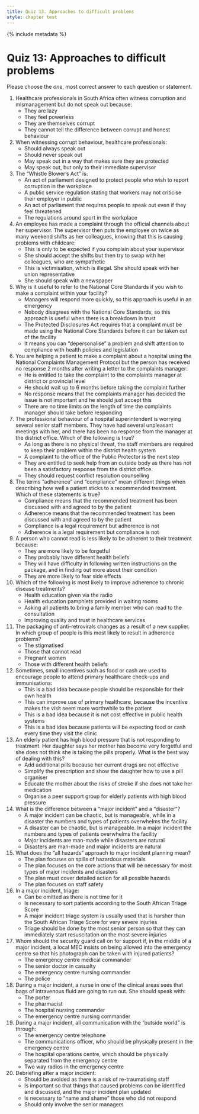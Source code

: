 ```yaml
---
title: Quiz 13. Approaches to difficult problems
style: chapter test
---
```


{% include metadata %}

# Quiz 13: Approaches to difficult problems

Please choose the *one*, most correct answer to each question or statement.

1.	Healthcare professionals in South Africa often witness corruption and mismanagement but do not speak out because:
	- 	They are lazy
	+	They feel powerless
	- 	They are themselves corrupt
	- 	They cannot tell the difference between corrupt and honest behaviour
2. When witnessing corrupt behaviour, healthcare professionals:
	- 	Should always speak out
	- 	Should never speak out
	+	May speak out in a way that makes sure they are protected
	- 	May speak out, but only to their immediate supervisor
3. The “Whistle Blower’s Act” is:
	+	An act of parliament designed to protect people who wish to report corruption in the workplace
	- 	A public service regulation stating that workers may not criticise their employer in public
	- 	An act of parliament that requires people to speak out even if they feel threatened
	- 	The regulations around sport in the workplace
4. An employee has made a complaint through the official channels about her supervisor. The supervisor then puts the employee on twice as many weekend shifts as her colleagues, knowing that this is causing problems with childcare:
	- 	This is only to be expected if you complain about your supervisor
	- 	She should accept the shifts but then try to swap with her colleagues, who are sympathetic
	+	This is victimisation, which is illegal. She should speak with her union representative
	- 	She should speak with a newspaper
5. Why is it useful to refer to the National Core Standards if you wish to make a complaint within your facility?
	- 	Managers will respond more quickly, so this approach is useful in an emergency
	-	Nobody disagrees with the National Core Standards, so this approach is useful when there is a breakdown in trust
	- 	The Protected Disclosures Act requires that a complaint must be made using the National Core Standards before it can be taken out of the facility
	+	It means you can “depersonalise” a problem and shift attention to compliance with health policies and legislation
6. You are helping a patient to make a complaint about a hospital using the National Complaints Management Protocol but the person has received no response 2 months after writing a letter to the complaints manager:
	+	He is entitled to take the complaint to the complaints manager at district or provincial level
	- 	He should wait up to 6 months before taking the complaint further
	- 	No response means that the complaints manager has decided the issue is not important and he should just accept this
	- 	There are no time limits on the length of time the complaints manager should take before responding
7. The professional behaviour of a hospital superintendent is worrying several senior staff members. They have had several unpleasant meetings with her, and there has been no response from the manager at the district office. Which of the following is true?
	- 	As long as there is no physical threat, the staff members are required to keep their problem within the district health system
	- 	A complaint to the office of the Public Protector is the next step
	+	They are entitled to seek help from an outside body as there has not been a satisfactory response from the district office.
	- 	They should request conflict resolution counselling 
8. The terms “adherence” and “compliance” mean different things when describing how well a patient sticks to a recommended treatment. Which of these statements is true?
	- 	Compliance means that the recommended treatment has been discussed with and agreed to by the patient
	+	Adherence means that the recommended treatment has been discussed with and agreed to by the patient
	- 	Compliance is a legal requirement but adherence is not
	- 	Adherence is a legal requirement but compliance is not 
9. A person who cannot read is less likely to be adherent to their treatment because:
	- 	They are more likely to be forgetful
	- 	They probably have different health beliefs
	+	They will have difficulty in following written instructions on the package, and in finding out more about their condition
	- 	They are more likely to fear side effects
10. Which of the following is most likely to improve adherence to chronic disease treatments?
	- 	Health education given via the radio
	- 	Health education pamphlets provided in waiting rooms
	- 	Asking all patients to bring a family member who can read to the consultation
	+	Improving quality and trust in healthcare services 
11. The packaging of anti-retrovirals changes as a result of a new supplier. In which group of people is this most likely to result in adherence problems?
	- 	The stigmatised
	+	Those that cannot read
	- 	Pregnant women
	- 	Those with different health beliefs
12. Sometimes, small incentives such as food or cash are used to encourage people to attend primary healthcare check-ups and immunisations:
	- 	This is a bad idea because people should be responsible for their own health
	+	This can improve use of primary healthcare, because the incentive makes the visit seem more worthwhile to the patient
	- 	This is a bad idea because it is not cost effective in public health systems
	- 	This is a bad idea because patients will be expecting food or cash every time they visit the clinic
13. An elderly patient has high blood pressure that is not responding to treatment. Her daughter says her mother has become very forgetful and she does not think she is taking the pills properly. What is the best way of dealing with this?
	- 	Add additional pills because her current drugs are not effective
	+	Simplify the prescription and show the daughter how to use a pill organiser
	- 	Educate the mother about the risks of stroke if she does not take her medication
	- 	Organise a peer support group for elderly patients with high blood pressure 
14. What is the difference between a “major incident” and a “disaster”?
	+	A major incident can be chaotic, but is manageable, while in a disaster the numbers and types of patients overwhelms the facility
	- 	A disaster can be chaotic, but is manageable. In a major incident the numbers and types of patients overwhelms the facility
	- 	Major incidents are man-made while disasters are natural
	- 	Disasters are man-made and major incidents are natural
15. What does the “all hazards” approach to major incident planning mean?
	- 	The plan focuses on spills of hazardous materials
	+	The plan focuses on the core actions that will be necessary for most types of major incidents and disasters
	- 	The plan must cover detailed action for all possible hazards
	- 	The plan focuses on staff safety 
16. In a major incident, triage:
	- 	Can be omitted as there is not time for it
	- 	Is necessary to sort patients according to the South African Triage Score
	+	A major incident triage system is usually used that is harsher than the South African Triage Score for very severe injuries
	- 	Triage should be done by the most senior person so that they can immediately start resuscitation on the most severe injuries
17. Whom should the security guard call on for support if, in the middle of a major incident, a local MEC insists on being allowed into the emergency centre so that his photograph can be taken with injured patients?
	+	The emergency centre medical commander
	- 	The senior doctor in casualty
	- 	The emergency centre nursing commander
	- 	The police
18. During a major incident, a nurse in one of the clinical areas sees that bags of intravenous fluid are going to run out. She should speak with:
	- 	The porter
	- 	The pharmacist
	- 	The hospital nursing commander
	+	The emergency centre nursing commander
19. During a major incident, all communication with the “outside world” is through:
	- 	The emergency centre telephone
	- 	The communications officer, who should be physically present in the emergency centre
	+	The hospital operations centre, which should be physically separated from the emergency centre
	- 	Two way radios in the emergency centre
20. Debriefing after a major incident:
	- 	Should be avoided as there is a risk of re-traumatising staff
	+	Is important so that things that caused problems can be identified and discussed, and the major incident plan updated
	- 	Is necessary to “name and shame” those who did not respond
	- 	Should only involve the senior managers